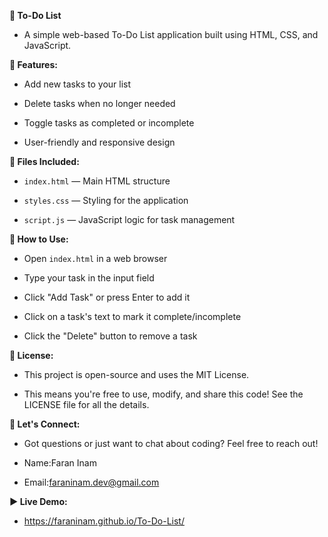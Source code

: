 __📝 To-Do List__

- A simple web-based To-Do List application built using HTML, CSS, and JavaScript.

__🌟 Features:__

- Add new tasks to your list

- Delete tasks when no longer needed

- Toggle tasks as completed or incomplete

- User-friendly and responsive design

__📁 Files Included:__

- `index.html` — Main HTML structure

- `styles.css` — Styling for the application

- `script.js` — JavaScript logic for task management

__🚀 How to Use:__

- Open `index.html` in a web browser

- Type your task in the input field

- Click "Add Task" or press Enter to add it

- Click on a task's text to mark it complete/incomplete

- Click the "Delete" button to remove a task

__📜 License:__

- This project is open-source and uses the MIT License.

- This means you're free to use, modify, and share this code! See the LICENSE file for all the details.

__📧 Let's Connect:__

- Got questions or just want to chat about coding? Feel free to reach out!

- Name:Faran Inam 

- Email:faraninam.dev@gmail.com

__▶️ Live Demo:__

- https://faraninam.github.io/To-Do-List/
